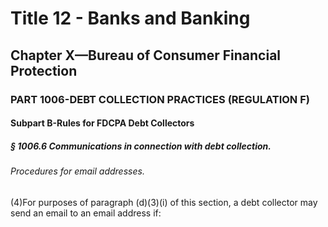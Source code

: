 
# Title 12 - Banks and Banking
## Chapter X—Bureau of Consumer Financial Protection
### PART 1006-DEBT COLLECTION PRACTICES (REGULATION F)
#### Subpart B-Rules for FDCPA Debt Collectors
##### § 1006.6 Communications in connection with debt collection.
###### Procedures for email addresses.

(4)For purposes of paragraph (d)(3)(i) of this section, a debt collector may send an email to an email address if:
